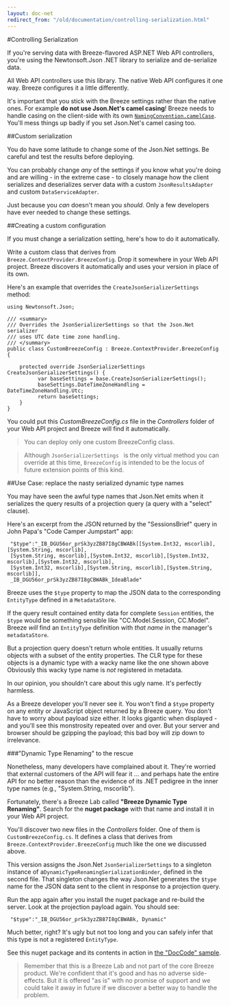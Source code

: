 ```yaml
---
layout: doc-net
redirect_from: "/old/documentation/controlling-serialization.html"
---
```

#Controlling Serialization

If you're serving data with Breeze-flavored ASP.NET Web API controllers, you're using the Newtonsoft.Json .NET library to serialize and de-serialize data. 

All Web API controllers use this library. The native Web API configures it one way. Breeze configures it a little differently.

It's important that you stick with the Breeze settings rather than the native ones. For example **do not use Json.Net's camel casing**! Breeze needs to handle casing on the client-side with its own [`NamingConvention.camelCase`](/doc-js/server-namingconvention). You'll mess things up badly if you set Json.Net's camel casing too.

##Custom serialization

You do have some latitude to change some of the Json.Net settings. Be careful and test the results before deploying.

You can probably change *any* of the settings if you know what you're doing and are willing - in the extreme case - to closely manage how the client serializes and deserializes server data with a custom `JsonResultsAdapter` and custom `DataServiceAdapter`. 

Just because you *can* doesn't mean you *should*. Only a few developers have ever needed to change these settings.

##Creating a custom configuration

If you must change a serialization setting, here's how to do it automatically.

Write a custom class that derives from `Breeze.ContextProvider.BreezeConfig`. Drop it somewhere in your Web API project. Breeze discovers it automatically and uses your version in place of its own.

Here's an example that overrides the `CreateJsonSerializerSettings` method:

    using Newtonsoft.Json;

    /// <summary>
    /// Overrides the JsonSerializerSettings so that the Json.Net serializer
    /// uses UTC date time zone handling.
    /// </summary>
    public class CustomBreezeConfig : Breeze.ContextProvider.BreezeConfig {

        protected override JsonSerializerSettings CreateJsonSerializerSettings() {
              var baseSettings = base.CreateJsonSerializerSettings();
              baseSettings.DateTimeZoneHandling = DateTimeZoneHandling.Utc;
              return baseSettings;
        }
    }

You could put this *CustomBreezeConfig.cs* file in the *Controllers* folder of your Web API project and Breeze will find it automatically. 

>You can deploy only one custom BreezeConfig class.

>Although `JsonSerializerSettings ` is the only virtual method you can override at this time, `BreezeConfig` is intended to be the locus of future extension points of this kind.

##Use Case: replace the nasty serialized dynamic type names

You may have seen the awful type names that Json.Net emits when it serializes the query results of a projection query (a query with a "select" clause). 

Here's an excerpt from the JSON returned by the "SessionsBrief" query in John Papa's "Code Camper Jumpstart" app:

     "$type":"_IB_DGU56or_prSk3yzZB87I8gCBWABk[[System.Int32, mscorlib],[System.String, mscorlib],
     [System.String, mscorlib],[System.Int32, mscorlib],[System.Int32, mscorlib],[System.Int32, mscorlib],
     [System.Int32, mscorlib],[System.String, mscorlib],[System.String, mscorlib]], 
     _IB_DGU56or_prSk3yzZB87I8gCBWABk_IdeaBlade"

Breeze uses the `$type` property to map the JSON data to the corresponding `EntityType` defined in a `MetadataStore`.

If the query result contained entity data for complete `Session` entities, the `$type` would be something sensible like "CC.Model.Session, CC.Model". Breeze *will* find an `EntityType` definition with *that name* in the manager's `metadataStore`.

But a projection query doesn't return whole entities. It usually returns objects with a subset of the entity properties. The CLR type for these objects is a dynamic type with a wacky name like the one shown above Obviously this wacky type name is *not* registered in metadata.

In our opinion, you shouldn't care about this ugly name. It's perfectly harmless.  

As a Breeze developer you'll never see it. You won't find a `$type` property on any entity or JavaScript object returned by a Breeze query. You don't have to worry about payload size either. It looks gigantic when displayed - and you'll see this  monstrosity repeated over and over. But your server and browser should be gzipping the payload;  this bad boy will zip down to irrelevance.

###"Dynamic Type Renaming" to the rescue

Nonetheless, many developers have complained about it. They're worried that external customers of the API will fear it ... and perhaps hate the entire API for no better reason than the evidence of its .NET pedigree in the inner type names (e.g., "System.String, mscorlib").

Fortunately, there's a Breeze Lab called **"Breeze Dynamic Type Renaming"**. Search for the **nuget package** with that name and install it in your Web API project.

You'll discover two new files in the *Controllers* folder. One of them is `CustomBreezeConfig.cs`. It defines a class that derives from `Breeze.ContextProvider.BreezeConfig` much like the one we discussed above.

This version assigns the Json.Net  `JsonSerializerSettings` to a singleton instance of  a`DynamicTypeRenamingSerializationBinder`, defined in the second file. That singleton changes the way Json.Net generates the `$type` name for the JSON data sent to the client in response to a projection query.

Run the app again after you install the nuget package and re-build the server. Look at the projection payload again. You should see:

     "$type":"_IB_DGU56or_prSk3yzZB87I8gCBWABk, Dynamic"

Much better, right? It's ugly but not too long and you can safely infer that this type is not a registered `EntityType`.

See this nuget package and its contents in action in [the "DocCode" sample](/samples/doccode).

>Remember that this is a Breeze Lab and not part of the core Breeze product. We're confident that it's good and has no adverse side-effects. But it is offered "as is" with no promise of support and we could take it away in future if we discover a better way to handle the problem.